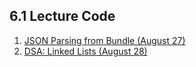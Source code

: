 ## 6.1 Lecture Code

1. [JSON Parsing from Bundle (August 27)](https://github.com/davidlawrencer/json-parsing-example)
1. [DSA: Linked Lists (August 28)](https://gist.github.com/benstone1/08b90c988e7713a22c9beaa4ddaece3b)
